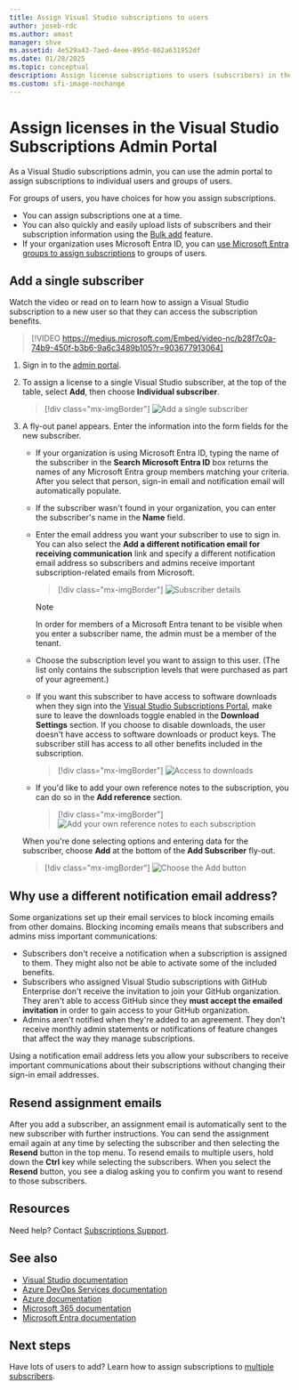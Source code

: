 ```yaml
---
title: Assign Visual Studio subscriptions to users
author: joseb-rdc
ms.author: amast
manager: shve
ms.assetid: 4e529a43-7aed-4eee-895d-862a631952df
ms.date: 01/28/2025
ms.topic: conceptual
description: Assign license subscriptions to users (subscribers) in the Subscriptions Admin Portal, set up email notifications, and send assignment messages.
ms.custom: sfi-image-nochange
---
```


# Assign licenses in the Visual Studio Subscriptions Admin Portal

As a Visual Studio subscriptions admin, you can use the admin portal to assign subscriptions to individual users and groups of users.

For groups of users, you have choices for how you assign subscriptions. 
+ You can assign subscriptions one at a time.
+ You can also quickly and easily upload lists of subscribers and their subscription information using the [Bulk add](assign-license-bulk.md) feature.
+ If your organization uses Microsoft Entra ID, you can [use Microsoft Entra groups to assign subscriptions](./assign-license-bulk.md#use-entra-id-groups-to-assign-subscriptions) to groups of users. 

## Add a single subscriber

Watch the video or read on to learn how to assign a Visual Studio subscription to a new user so that they can access the subscription benefits.
 

> [!VIDEO https://medius.microsoft.com/Embed/video-nc/b28f7c0a-74b9-450f-b3b6-9a6c3489b105?r=903677913064]

1. Sign in to the [admin portal](https://manage.visualstudio.com).
2. To assign a license to a single Visual Studio subscriber, at the top of the table, select **Add**, then choose **Individual subscriber**.
   > [!div class="mx-imgBorder"]
   > ![Add a single subscriber](_img/assign-license-add/add-subscriber-individual.png "Screenshot of the subscriber list in the manage portal. Individual subscriber in the add menu is highlighted.")
3. A fly-out panel appears. Enter the information into the form fields for the new subscriber. 
   + If your organization is using Microsoft Entra ID, typing the name of the subscriber in the **Search Microsoft Entra ID** box returns the names of any Microsoft Entra group members matching your criteria. After you select that person, sign-in email and notification email will automatically populate. 
   + If the subscriber wasn't found in your organization, you can enter the subscriber's name in the **Name** field. 
   + Enter the email address you want your subscriber to use to sign in. You can also select the **Add a different notification email for receiving communication** link and specify a different notification email address so subscribers and admins receive important subscription-related emails from Microsoft.
      > [!div class="mx-imgBorder"]
      > ![Subscriber details](_img/assign-license-add/subscriber-details.png "Screenshot of the Add subscriber dialog showing fields for subscriber details.")

      > [!NOTE]
      > In order for members of a Microsoft Entra tenant to be visible when you enter a subscriber name, the admin must be a member of the tenant. 
   + Choose the subscription level you want to assign to this user. (The list only contains the subscription levels that were purchased as part of your agreement.)  
   + If you want this subscriber to have access to software downloads when they sign into the [Visual Studio Subscriptions Portal](https://my.visualstudio.com?wt.mc_id=o~msft~docs), make sure to leave the downloads toggle enabled in the **Download Settings** section. If you choose to disable downloads, the user doesn't have access to software downloads or product keys. The subscriber still has access to all other benefits included in the subscription.
     > [!div class="mx-imgBorder"]
     > ![Access to downloads](media/access-to-downloads.png "Screenshot of the download settings option dialog. Allow is selected by default.")

   + If you'd like to add your own reference notes to the subscription, you can do so in the **Add reference** section.
      > [!div class="mx-imgBorder"]
      > ![Add your own reference notes to each subscription](media/add-subscriber-reference-notes.png "Screenshot of the reference field used for making notes about the assignment.")

    When you're done selecting options and entering data for the subscriber, choose **Add** at the bottom of the **Add Subscriber** fly-out.
      > [!div class="mx-imgBorder"]
      > ![Choose the Add button](media/add-button.png "Screenshot of the bottom of the Add subscriber dialog showing the Add button.")

## Why use a different notification email address?

Some organizations set up their email services to block incoming emails from other domains. Blocking incoming emails means that subscribers and admins miss important communications:
  + Subscribers don't receive a notification when a subscription is assigned to them. They might also not be able to activate some of the included benefits. 
  + Subscribers who assigned Visual Studio subscriptions with GitHub Enterprise don't receive the invitation to join your GitHub organization. They aren't able to access GitHub since they **must accept the emailed invitation** in order to gain access to your GitHub organization. 
  + Admins aren't notified when they're added to an agreement. They don't receive monthly admin statements or notifications of feature changes that affect the way they manage subscriptions.

Using a notification email address lets you allow your subscribers to receive important communications about their subscriptions without changing their sign-in email addresses. 

## Resend assignment emails

After you add a subscriber, an assignment email is automatically sent to the new subscriber with further instructions. You can send the assignment email again at any time by selecting the subscriber and then selecting the **Resend** button in the top menu. To resend emails to multiple users, hold down the **Ctrl** key while selecting the subscribers. When you select the **Resend** button, you see a dialog asking you to confirm you want to resend to those subscribers. 

## Resources

Need help? Contact [Subscriptions Support](https://aka.ms/vsadminhelp).

## See also

+ [Visual Studio documentation](/visualstudio/)
+ [Azure DevOps Services documentation](/azure/devops/)
+ [Azure documentation](/azure/)
+ [Microsoft 365 documentation](/microsoft-365/)
+ [Microsoft Entra documentation](https://learn.microsoft.com/entra/)

## Next steps

Have lots of users to add? Learn how to assign subscriptions to [multiple subscribers](assign-license-bulk.md).
